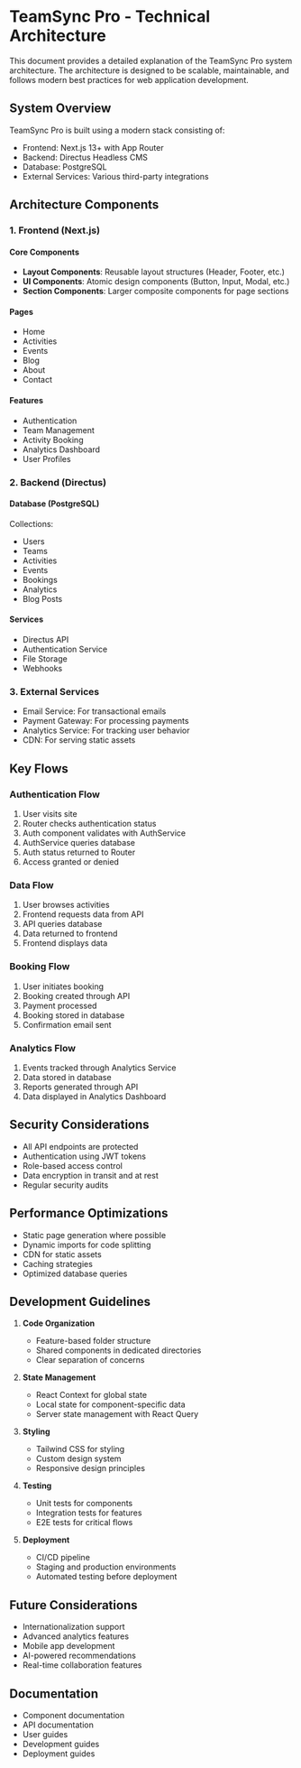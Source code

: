 # TeamSync Pro - Technical Architecture

This document provides a detailed explanation of the TeamSync Pro system architecture. The architecture is designed to be scalable, maintainable, and follows modern best practices for web application development.

## System Overview

TeamSync Pro is built using a modern stack consisting of:
- Frontend: Next.js 13+ with App Router
- Backend: Directus Headless CMS
- Database: PostgreSQL
- External Services: Various third-party integrations

## Architecture Components

### 1. Frontend (Next.js)

#### Core Components
- **Layout Components**: Reusable layout structures (Header, Footer, etc.)
- **UI Components**: Atomic design components (Button, Input, Modal, etc.)
- **Section Components**: Larger composite components for page sections

#### Pages
- Home
- Activities
- Events
- Blog
- About
- Contact

#### Features
- Authentication
- Team Management
- Activity Booking
- Analytics Dashboard
- User Profiles

### 2. Backend (Directus)

#### Database (PostgreSQL)
Collections:
- Users
- Teams
- Activities
- Events
- Bookings
- Analytics
- Blog Posts

#### Services
- Directus API
- Authentication Service
- File Storage
- Webhooks

### 3. External Services
- Email Service: For transactional emails
- Payment Gateway: For processing payments
- Analytics Service: For tracking user behavior
- CDN: For serving static assets

## Key Flows

### Authentication Flow
1. User visits site
2. Router checks authentication status
3. Auth component validates with AuthService
4. AuthService queries database
5. Auth status returned to Router
6. Access granted or denied

### Data Flow
1. User browses activities
2. Frontend requests data from API
3. API queries database
4. Data returned to frontend
5. Frontend displays data

### Booking Flow
1. User initiates booking
2. Booking created through API
3. Payment processed
4. Booking stored in database
5. Confirmation email sent

### Analytics Flow
1. Events tracked through Analytics Service
2. Data stored in database
3. Reports generated through API
4. Data displayed in Analytics Dashboard

## Security Considerations

- All API endpoints are protected
- Authentication using JWT tokens
- Role-based access control
- Data encryption in transit and at rest
- Regular security audits

## Performance Optimizations

- Static page generation where possible
- Dynamic imports for code splitting
- CDN for static assets
- Caching strategies
- Optimized database queries

## Development Guidelines

1. **Code Organization**
   - Feature-based folder structure
   - Shared components in dedicated directories
   - Clear separation of concerns

2. **State Management**
   - React Context for global state
   - Local state for component-specific data
   - Server state management with React Query

3. **Styling**
   - Tailwind CSS for styling
   - Custom design system
   - Responsive design principles

4. **Testing**
   - Unit tests for components
   - Integration tests for features
   - E2E tests for critical flows

5. **Deployment**
   - CI/CD pipeline
   - Staging and production environments
   - Automated testing before deployment

## Future Considerations

- Internationalization support
- Advanced analytics features
- Mobile app development
- AI-powered recommendations
- Real-time collaboration features

## Documentation

- Component documentation
- API documentation
- User guides
- Development guides
- Deployment guides 
